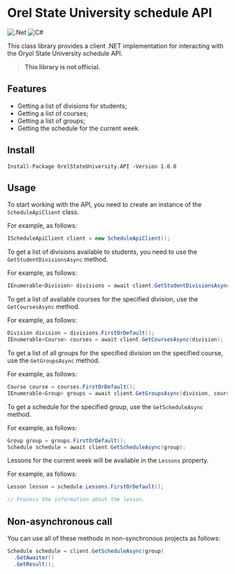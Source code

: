 # Orel State University schedule API

![.Net](https://img.shields.io/badge/.NET-5C2D91?style=for-the-badge&logo=.net&logoColor=white)
![C#](https://img.shields.io/badge/c%23-%23239120.svg?style=for-the-badge&logo=c-sharp&logoColor=white)

This class library provides a client .NET implementation for interacting with the Oryol State University schedule API.

> **This library is not official.**

## Features

- Getting a list of divisions for students;
- Getting a list of courses;
- Getting a list of groups;
- Getting the schedule for the current week.

## Install
```
Install-Package OrelStateUniversity.API -Version 1.0.0
```
## Usage

To start working with the API, you need to create an instance of the `ScheduleApiClient` class.

For example, as follows:
```csharp
IScheduleApiClient client = new ScheduleApiClient();
```

To get a list of divisions available to students, you need to use the `GetStudentDivisionsAsync` method.

For example, as follows:
```csharp
IEnumerable<Division> divisions = await client.GetStudentDivisionsAsync();
```

To get a list of available courses for the specified division, use the `GetCoursesAsync` method.

For example, as follows:
```csharp
Division division = divisions.FirstOrDefault();
IEnumerable<Course> courses = await client.GetCoursesAsync(division);
```

To get a list of all groups for the specified division on the specified course, use the `GetGroupsAsync` method.

For example, as follows:
```csharp
Course course = courses.FirstOrDefault();
IEnumerable<Group> groups = await client.GetGroupsAsync(division, course);
```

To get a schedule for the specified group, use the `GetScheduleAsync` method.

For example, as follows:
```csharp
Group group = groups.FirstOrDefault();
Schedule schedule = await client.GetScheduleAsync(group);
```

Lessons for the current week will be available in the `Lessons` property.

For example, as follows:
```csharp
Lesson lesson = schedule.Lessons.FirstOrDefault();

// Process the information about the lesson.
```

## Non-asynchronous call
You can use all of these methods in non-synchronous projects as follows:

```csharp
Schedule schedule = client.GetScheduleAsync(group)
  .GetAwaiter()
  .GetResult();
```
